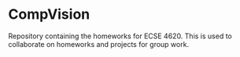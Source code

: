 # CompVision
Repository containing the homeworks for ECSE 4620. This is used to collaborate on homeworks and projects for group work.
